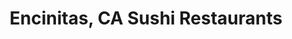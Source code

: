 ---
layout: city
title: Encinitas, CA Sushi Restaurants
permalink: /california/encinitas/
stateAbbr: CA
stateName: California
cityName: Encinitas

---